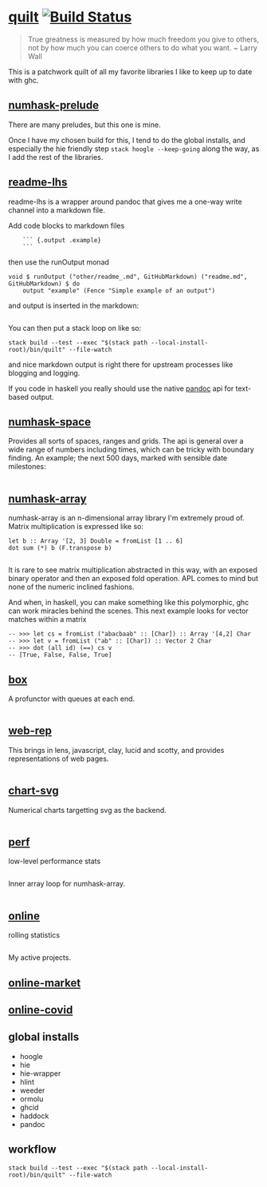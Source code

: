 [quilt](https://github.com/tonyday567/quilt) [![Build Status](https://travis-ci.org/tonyday567/quilt.svg)](https://travis-ci.org/tonyday567/quilt)
===

> True greatness is measured by how much freedom you give to others, not by how much you can coerce others to do what you want. ~ Larry Wall

This is a patchwork quilt of all my favorite libraries I like to keep up to date with ghc.

[numhask-prelude](https://hackage.haskell.org/package/numhask-prelude)
---

There are many preludes, but this one is mine.

Once I have my chosen build for this, I tend to do the global installs, and especially the hie friendly step `stack hoogle --keep-going` along the way, as I add the rest of the libraries.

[readme-lhs](https://github.com/tonyday567/readme-lhs)
---

readme-lhs is a wrapper around pandoc that gives me a one-way write channel into a markdown file. 

Add code blocks to markdown files

```
    ``` {.output .example}
    ```
```

then use the runOutput monad

```{.haskell}
void $ runOutput ("other/readme_.md", GitHubMarkdown) ("readme.md", GitHubMarkdown) $ do
    output "example" (Fence "Simple example of an output")

```

and output is inserted in the markdown:

``` {.output .example}
```

You can then put a stack loop on like so:

```
stack build --test --exec "$(stack path --local-install-root)/bin/quilt" --file-watch
```

and nice markdown output is right there for upstream processes like blogging and logging.

If you code in haskell you really should use the native [pandoc](https://hackage.haskell.org/package/pandoc) api for text-based output.

[numhask-space](https://github.com/tonyday567/numhask-space)
---

Provides all sorts of spaces, ranges and grids. The api is general over a wide range of numbers including times, which can be tricky with boundary finding. An example; the next 500 days, marked with sensible date milestones:

``` {.output .NumHask.Space}
```

[numhask-array](https://github.com/tonyday567/numhask-array)
---

numhask-array is an n-dimensional array library I'm extremely proud of. Matrix multiplication is expressed like so:

```
let b :: Array '[2, 3] Double = fromList [1 .. 6]
dot sum (*) b (F.transpose b)
```

``` {.output .NumHask.Array}
```

It is rare to see matrix multiplication abstracted in this way, with an exposed binary operator and then an exposed fold operation. APL comes to mind but none of the numeric inclined fashions.

And when, in haskell, you can make something like this polymorphic, ghc can work miracles behind the scenes. This next example looks for vector matches within a matrix

```
-- >>> let cs = fromList ("abacbaab" :: [Char]) :: Array '[4,2] Char
-- >>> let v = fromList ("ab" :: [Char]) :: Vector 2 Char
-- >>> dot (all id) (==) cs v
-- [True, False, False, True]
```

[box](https://github.com/tonyday567/box)
---

A profunctor with queues at each end.

``` {.output .Box}
```

[web-rep](https://github.com/tonyday567/web-rep)
---

This brings in lens, javascript, clay, lucid and scotty, and provides representations of web pages.

``` {.output .web-rep}
```

[chart-svg](https://github.com/tonyday567/chart-svg)
---

Numerical charts targetting svg as the backend.

``` {.output .chart-svg}
```

[perf](https://github.com/tonyday567/perf)
---

low-level performance stats

``` {.output .perf}
```

Inner array loop for numhask-array.

``` {.output .inner}
```

[online](https://github.com/tonyday567/online)
---

rolling statistics

``` {.output .online}
```

My active projects.

[online-market](https://github.com/tonyday567/online-market)
---

[online-covid](https://github.com/tonyday567/online-covid)
---

global installs
---

- hoogle
- hie
- hie-wrapper
- hlint
- weeder
- ormolu
- ghcid
- haddock
- pandoc

workflow
---

    stack build --test --exec "$(stack path --local-install-root)/bin/quilt" --file-watch
